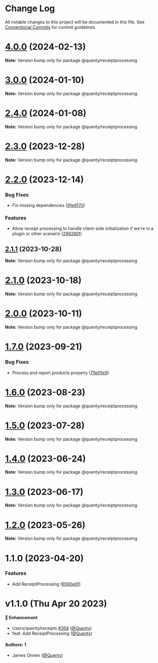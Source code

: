 # Change Log

All notable changes to this project will be documented in this file.
See [Conventional Commits](https://conventionalcommits.org) for commit guidelines.

# [4.0.0](https://github.com/Quenty/NevermoreEngine/compare/@quenty/receiptprocessing@3.0.0...@quenty/receiptprocessing@4.0.0) (2024-02-13)

**Note:** Version bump only for package @quenty/receiptprocessing





# [3.0.0](https://github.com/Quenty/NevermoreEngine/compare/@quenty/receiptprocessing@2.4.0...@quenty/receiptprocessing@3.0.0) (2024-01-10)

**Note:** Version bump only for package @quenty/receiptprocessing





# [2.4.0](https://github.com/Quenty/NevermoreEngine/compare/@quenty/receiptprocessing@2.3.0...@quenty/receiptprocessing@2.4.0) (2024-01-08)

**Note:** Version bump only for package @quenty/receiptprocessing





# [2.3.0](https://github.com/Quenty/NevermoreEngine/compare/@quenty/receiptprocessing@2.2.0...@quenty/receiptprocessing@2.3.0) (2023-12-28)

**Note:** Version bump only for package @quenty/receiptprocessing





# [2.2.0](https://github.com/Quenty/NevermoreEngine/compare/@quenty/receiptprocessing@2.1.1...@quenty/receiptprocessing@2.2.0) (2023-12-14)


### Bug Fixes

* Fix missing dependencies ([91e9170](https://github.com/Quenty/NevermoreEngine/commit/91e9170a2e34d2bdcc1ceb4f384ee59947a541ef))


### Features

* Allow receipt processing to handle client-side initialization if we're in a plugin or other scenario ([299280f](https://github.com/Quenty/NevermoreEngine/commit/299280f68f6f2c689ebd11bbf337da7102c22709))





## [2.1.1](https://github.com/Quenty/NevermoreEngine/compare/@quenty/receiptprocessing@2.1.0...@quenty/receiptprocessing@2.1.1) (2023-10-28)

**Note:** Version bump only for package @quenty/receiptprocessing





# [2.1.0](https://github.com/Quenty/NevermoreEngine/compare/@quenty/receiptprocessing@2.0.0...@quenty/receiptprocessing@2.1.0) (2023-10-18)

**Note:** Version bump only for package @quenty/receiptprocessing





# [2.0.0](https://github.com/Quenty/NevermoreEngine/compare/@quenty/receiptprocessing@1.7.0...@quenty/receiptprocessing@2.0.0) (2023-10-11)

**Note:** Version bump only for package @quenty/receiptprocessing





# [1.7.0](https://github.com/Quenty/NevermoreEngine/compare/@quenty/receiptprocessing@1.6.0...@quenty/receiptprocessing@1.7.0) (2023-09-21)


### Bug Fixes

* Process and report products properly ([75bf0e9](https://github.com/Quenty/NevermoreEngine/commit/75bf0e94f3e03e6369aad9dc22b532a24f30a5d4))





# [1.6.0](https://github.com/Quenty/NevermoreEngine/compare/@quenty/receiptprocessing@1.5.0...@quenty/receiptprocessing@1.6.0) (2023-08-23)

**Note:** Version bump only for package @quenty/receiptprocessing





# [1.5.0](https://github.com/Quenty/NevermoreEngine/compare/@quenty/receiptprocessing@1.4.0...@quenty/receiptprocessing@1.5.0) (2023-07-28)

**Note:** Version bump only for package @quenty/receiptprocessing





# [1.4.0](https://github.com/Quenty/NevermoreEngine/compare/@quenty/receiptprocessing@1.3.0...@quenty/receiptprocessing@1.4.0) (2023-06-24)

**Note:** Version bump only for package @quenty/receiptprocessing





# [1.3.0](https://github.com/Quenty/NevermoreEngine/compare/@quenty/receiptprocessing@1.2.0...@quenty/receiptprocessing@1.3.0) (2023-06-17)

**Note:** Version bump only for package @quenty/receiptprocessing





# [1.2.0](https://github.com/Quenty/NevermoreEngine/compare/@quenty/receiptprocessing@1.1.0...@quenty/receiptprocessing@1.2.0) (2023-05-26)

**Note:** Version bump only for package @quenty/receiptprocessing





# 1.1.0 (2023-04-20)


### Features

* Add ReceiptProcessing ([6590e0f](https://github.com/Quenty/NevermoreEngine/commit/6590e0fbb091956f903ddebc3110e4f86ec020d1))





# v1.1.0 (Thu Apr 20 2023)

#### 🚀 Enhancement

- Users/quenty/receipts [#358](https://github.com/Quenty/NevermoreEngine/pull/358) ([@Quenty](https://github.com/Quenty))
- feat: Add ReceiptProcessing ([@Quenty](https://github.com/Quenty))

#### Authors: 1

- James Onnen ([@Quenty](https://github.com/Quenty))
